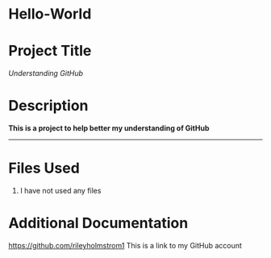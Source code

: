 # Hello-World
# Project Title
*Understanding GitHub*
# Description
**This is a project to help better my understanding of GitHub**

----------

# Files Used 
1. I have not used any files

# Additional Documentation
<https://github.com/rileyholmstrom1>
This is a link to my GitHub account
